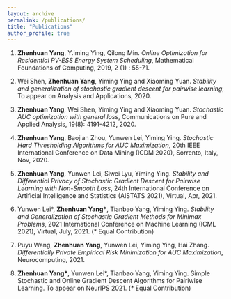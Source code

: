 ```yaml
---
layout: archive
permalink: /publications/
title: "Publications"
author_profile: true
---
```


1. **Zhenhuan Yang**, Y.iming Ying, Qilong Min. *Online Optimization for Residential PV-ESS Energy System Scheduling*, Mathematical Foundations of Computing, 2019, 2 (1) : 55-71.

2. Wei Shen, **Zhenhuan Yang**, Yiming Ying and Xiaoming Yuan. *Stability and generalization of stochastic gradient descent for pairwise learning*, To appear on Analysis and Applications, 2020.

3. **Zhenhuan Yang**, Wei Shen, Yiming Ying and Xiaoming Yuan. *Stochastic AUC optimization with general loss*, Communications on Pure and Applied Analysis, 19(8): 4191-4212, 2020.

4. **Zhenhuan Yang**, Baojian Zhou, Yunwen Lei, Yiming Ying. *Stochastic Hard Thresholding Algorithms for AUC Maximization*, 20th IEEE International Conference on Data Mining (ICDM 2020), Sorrento, Italy, Nov, 2020.

5. **Zhenhuan Yang**, Yunwen Lei, Siwei Lyu, Yiming Ying. *Stability and Differential Privacy of Stochastic Gradient Descent for Pairwise Learning with Non-Smooth Loss*, 24th International Conference on Artificial Intelligence and Statistics (AISTATS 2021), Virtual, Apr, 2021.

6. Yunwen Lei\*, **Zhenhuan Yang\***, Tianbao Yang, Yiming Ying. *Stability and Generalization of Stochastic Gradient Methods for Minimax Problems*, 2021 International Conference on Machine Learning (ICML 2021), Virtual, July, 2021. (\* Equal Contribution)

7. Puyu Wang, **Zhenhuan Yang**, Yunwen Lei, Yiming Ying, Hai Zhang. *Differentially Private Empirical Risk Minimization for AUC Maximization*, Neurocomputing, 2021.

8. **Zhenhuan Yang\***, Yunwen Lei\*, Tianbao Yang, Yiming Ying. Simple Stochastic and Online Gradient Descent Algorithms for Pairiwise Learning. To appear on NeurIPS 2021. (* Equal Contribution)

